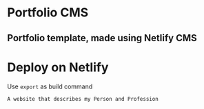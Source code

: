 # Portfolio CMS

## Portfolio template, made using Netlify CMS

# Deploy on Netlify

Use `export` as build command

```js
A website that describes my Person and Profession
```
